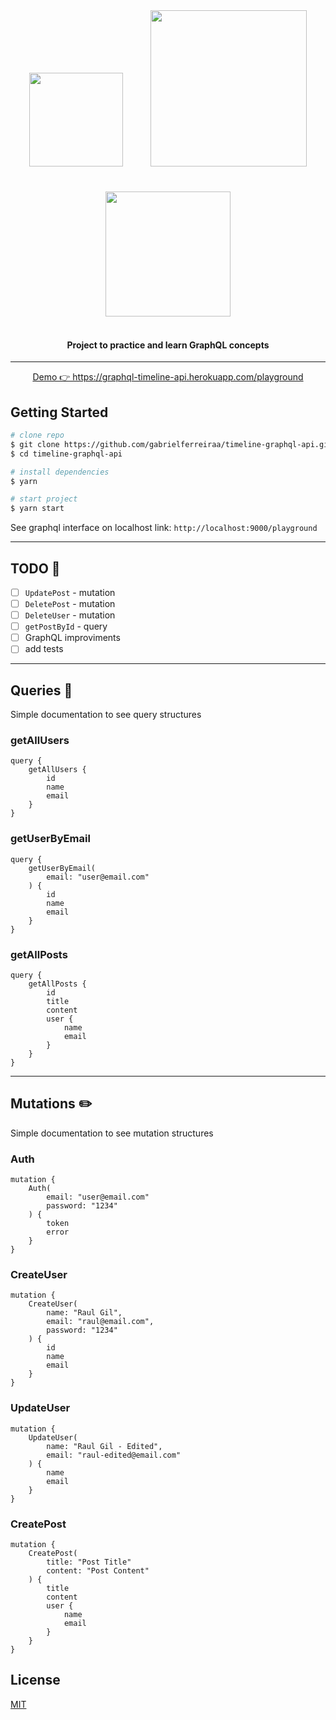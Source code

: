 <h4 align="center">
    <img src="https://img2.pngio.com/nodejs-koa-png-300_160.png" width="150px" style="margin: 20px;" />
    <img src="https://webassets.mongodb.com/_com_assets/cms/MongoDB_Logo_FullColorBlack_RGB-4td3yuxzjs.png" width="250px" style="margin: 20px;" />
    <img src="https://miro.medium.com/max/901/1*GkrYGz_r9W6AVgEloQpJFQ.png" width="200px" style="margin: 20px;" />
    <br><br>
    Project to practice and learn GraphQL concepts
</h4>
<hr>

<p align="center">
    <a href="https://graphql-timeline-api.herokuapp.com/playground" target="_blank">Demo 👉 https://graphql-timeline-api.herokuapp.com/playground</a>
</p>


## Getting Started
```bash
# clone repo
$ git clone https://github.com/gabrielferreiraa/timeline-graphql-api.git
$ cd timeline-graphql-api

# install dependencies
$ yarn

# start project
$ yarn start
```
See graphql interface on localhost link: `http://localhost:9000/playground`

<hr />

## **TODO** 📝
- [ ] `UpdatePost` - mutation
- [ ] `DeletePost` - mutation
- [ ] `DeleteUser` - mutation 
- [ ] `getPostById` - query
- [ ] GraphQL improviments
- [ ] add tests

<hr />

## Queries 🔎
Simple documentation to see query structures

### **getAllUsers**
```gql
query {
    getAllUsers {
        id
        name
        email
    }
}
```

### **getUserByEmail**
```gql
query {
    getUserByEmail(
        email: "user@email.com"
    ) {
        id
        name
        email
    }
}
```

### **getAllPosts**
```gql
query {
    getAllPosts {
        id
        title
        content
        user {
            name
            email
        }
    }
}
```

<hr />

## Mutations ✏️
Simple documentation to see mutation structures

### **Auth**
```gql
mutation {
    Auth(
        email: "user@email.com"
        password: "1234"
    ) {
        token
        error
    }
}
```

### **CreateUser**
```gql
mutation {
    CreateUser(
        name: "Raul Gil",
        email: "raul@email.com",
        password: "1234"
    ) {
        id
        name
        email
    }
}
```

### **UpdateUser**
```gql
mutation {
    UpdateUser(
        name: "Raul Gil - Edited",
        email: "raul-edited@email.com"
    ) {
        name
        email
    }
}
```

### **CreatePost**
```gql
mutation {
    CreatePost(
        title: "Post Title"
        content: "Post Content"
    ) {
        title
        content
        user {
            name
            email
        }
    }
}
```   

## License
<a href="./LICENSE.md">MIT</a>